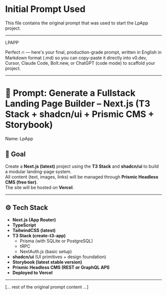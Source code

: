 # Initial Prompt Used

This file contains the original prompt that was used to start the LpApp project.

---

LPAPP

Perfect 🔥 — here's your final, production-grade prompt, written in English in Markdown format (.md) so you can copy-paste it directly into v0.dev, Cursor, Claude Code, Bolt.new, or ChatGPT (code mode) to scaffold your project.

---

# 🚀 Prompt: Generate a Fullstack Landing Page Builder – Next.js (T3 Stack + shadcn/ui + Prismic CMS + Storybook)

Name: LpApp

## 🎯 Goal
Create a **Next.js (latest)** project using the **T3 Stack** and **shadcn/ui** to build a modular landing-page system.  
All content (text, images, links) will be managed through **Prismic Headless CMS (free tier)**.  
The site will be hosted on **Vercel**.

---

## ⚙️ Tech Stack
- **Next.js (App Router)**
- **TypeScript**
- **TailwindCSS (latest)**
- **T3 Stack (create-t3-app)**
  - Prisma (with SQLite or PostgreSQL)
  - tRPC
  - NextAuth.js (basic setup)
- **shadcn/ui** (UI primitives + design foundation)
- **Storybook (latest stable version)**
- **Prismic Headless CMS (REST or GraphQL API)**
- **Deployed to Vercel**

---

[... rest of the original prompt content ...]